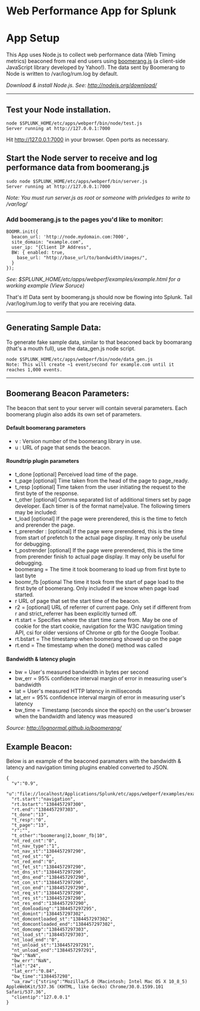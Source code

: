Web Performance App for Splunk
===


# App Setup

This App uses Node.js to collect web performance data (Web Timing metrics) beaconed from real end users using [boomerang.js](https://github.com/yahoo/boomerang) (a client-side JavaScript library developed by Yahoo!). The data sent by Boomerang to Node is written to /var/log/rum.log by default.


*Download & install Node.js. See: http://nodejs.org/download/*

---

## Test your Node installation.

    node $SPLUNK_HOME/etc/apps/webperf/bin/node/test.js
    Server running at http://127.0.0.1:7000

Hit http://127.0.0.1:7000 in your browser. Open ports as necessary.

## Start the Node server to receive and log performance data from boomerang.js

    sudo node $SPLUNK_HOME/etc/apps/webperf/bin/server.js
    Server running at http://127.0.0.1:7000

*Note: You must run server.js as root or someone with privledges to write to /var/log/*


### Add boomerang.js to the pages you'd like to monitor:

    BOOMR.init({
      beacon_url: 'http://node.mydomain.com:7000',
      site_domain: "example.com", 
      user_ip: "{Client IP Address",
      BW: { enabled: true,
        base_url: "http://base_url/to/bandwidth/images/",
      }
    });

*See: $SPLUNK_HOME/etc/apps/webperf/examples/example.html for a working example (View Soruce)*


That's it! Data sent by boomerang.js should now be flowing into Splunk. Tail /var/log/rum.log to verify that you are receiving data.

----------
## Generating Sample Data:

To generate fake sample data, similar to that beaconed back by boomarang (that's a mouth full), use the data_gen.js node script.

    node $SPLUNK_HOME/etc/apps/webperf/bin/node/data_gen.js
    Note: This will create ~1 event/second for example.com until it reaches 1,000 events.

----------
## Boomerang Beacon Parameters:
The beacon that sent to your server will contain several parameters. Each boomerang plugin also adds its own set of parameters.


#### Default boomerang parameters

 - v : Version number of the boomerang library in use.
 - u : URL of page that sends the beacon.

#### Roundtrip plugin parameters

 - t_done [optional] Perceived load time of the page.
 - t_page [optional] Time taken from the head of the page to page_ready.
 - t_resp [optional] Time taken from the user initiating the request to the first byte of the response.
 - t_other [optional] Comma separated list of additional timers set by page developer. Each timer is of the format name|value. The following timers may be included:
 - t_load [optional] If the page were prerendered, this is the time to fetch and prerender the page.
 - t_prerender : [optional] If the page were prerendered, this is the time from start of prefetch to the actual page display. It may only be useful for debugging.
 - t_postrender [optional] If the page were prerendered, this is the time from prerender finish to actual page display. It may only be useful for debugging.
 - boomerang = The time it took boomerang to load up from first byte to last byte
 - boomr_fb [optional The time it took from the start of page load to the first byte of boomerang. Only included if we know when page load started.
 - r URL of page that set the start time of the beacon.
 - r2 = [optional] URL of referrer of current page. Only set if different from r and strict_referrer has been explicitly turned off.
 - rt.start =  Specifies where the start time came from. May be one of cookie for the start cookie, navigation for the W3C navigation timing API, csi for older versions of Chrome or gtb for the Google Toolbar.
 - rt.bstart = The timestamp when boomerang showed up on the page
 - rt.end = The timestamp when the done() method was called

#### Bandwidth & latency plugin

 - bw = User's measured bandwidth in bytes per second
 - bw_err = 95% confidence interval margin of error in measuring user's bandwidth
 - lat  = User's measured HTTP latency in milliseconds
 - lat_err = 95% confidence interval margin of error in measuring user's latency
 - bw_time = Timestamp (seconds since the epoch) on the user's browser when the bandwidth and latency was measured

*Source: http://lognormal.github.io/boomerang/*

Example Beacon:
---
Below is an example of the beaconed paramaters with the bandwidth & latency and navigation timing plugins enabled converted to JSON.


    {
      "v":"0.9",
	  "u":"file://localhost/Applications/Splunk/etc/apps/webperf/examples/example.html",
  	  "rt.start":"navigation",
	  "rt.bstart":"1384457297300",
	  "rt.end":"1384457297303",
	  "t_done":"13",
	  "t_resp":"0",
	  "t_page":"13",
	  "r":"",
	  "t_other":"boomerang|2,boomr_fb|10",
	  "nt_red_cnt":"0",
	  "nt_nav_type":"1",
	  "nt_nav_st":"1384457297290",
	  "nt_red_st":"0",
	  "nt_red_end":"0",
	  "nt_fet_st":"1384457297290",
	  "nt_dns_st":"1384457297290",
	  "nt_dns_end":"1384457297290",
	  "nt_con_st":"1384457297290",
	  "nt_con_end":"1384457297290",
	  "nt_req_st":"1384457297290",
	  "nt_res_st":"1384457297290",
	  "nt_res_end":"1384457297290",
	  "nt_domloading":"1384457297295",
	  "nt_domint":"1384457297302",
	  "nt_domcontloaded_st":"1384457297302",
	  "nt_domcontloaded_end":"1384457297302",
	  "nt_domcomp":"1384457297303",
	  "nt_load_st":"1384457297303",
	  "nt_load_end":"0",
	  "nt_unload_st":"1384457297291",
	  "nt_unload_end":"1384457297291",
	  "bw":"NaN",
	  "bw_err":"NaN",
	  "lat":"24",
	  "lat_err":"0.84",
	  "bw_time":"1384457298",
	  "ua_raw":{"string":"Mozilla/5.0 (Macintosh; Intel Mac OS X 10_8_5) AppleWebKit/537.36 (KHTML, like Gecko) Chrome/30.0.1599.101 Safari/537.36",
	  "clientip":"127.0.0.1"
    }
